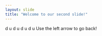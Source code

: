 ```yaml
---
layout: slide
title: "Welcome to our second slide!"
---
```

d u d u d u d u
Use the left arrow to go back!
